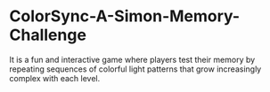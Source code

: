 # ColorSync-A-Simon-Memory-Challenge
It is a fun and interactive game where players test their memory by repeating sequences of colorful light patterns that grow increasingly complex with each level.
